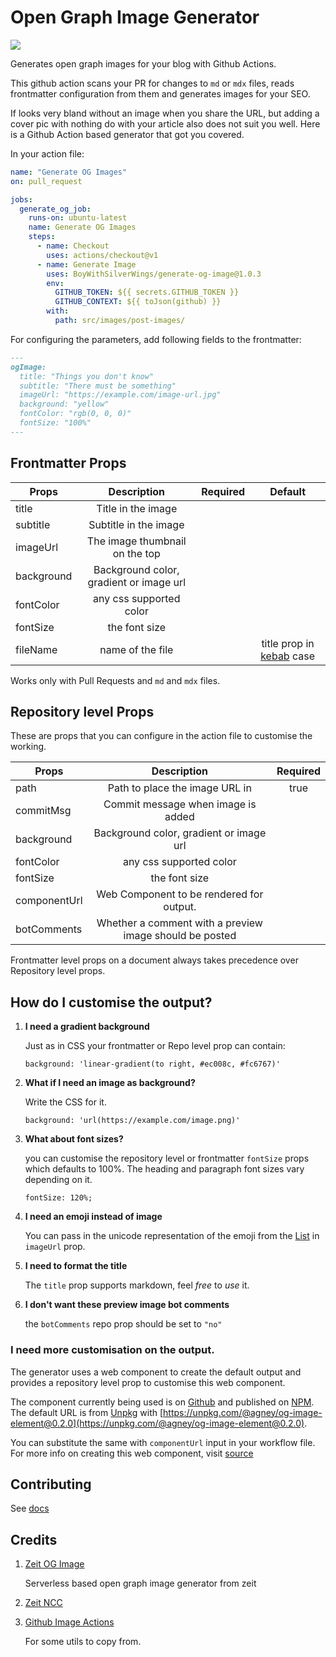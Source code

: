 # Open Graph Image Generator

![](https://github.com/BoyWithSilverWings/generate-og-image/workflows/Run%20tests/badge.svg)

Generates open graph images for your blog with Github Actions.

This github action scans your PR for changes to `md` or `mdx` files, reads frontmatter configuration from them and generates images for your SEO.

If looks very bland without an image when you share the URL, but adding a cover pic with nothing do with your article also does not suit you well. Here is a Github Action based generator that got you covered.

In your action file:

```yml
name: "Generate OG Images"
on: pull_request

jobs:
  generate_og_job:
    runs-on: ubuntu-latest
    name: Generate OG Images
    steps:
      - name: Checkout
        uses: actions/checkout@v1
      - name: Generate Image
        uses: BoyWithSilverWings/generate-og-image@1.0.3
        env:
          GITHUB_TOKEN: ${{ secrets.GITHUB_TOKEN }}
          GITHUB_CONTEXT: ${{ toJson(github) }}
        with:
          path: src/images/post-images/
```

For configuring the parameters, add following fields to the frontmatter:

```md
---
ogImage:
  title: "Things you don't know"
  subtitle: "There must be something"
  imageUrl: "https://example.com/image-url.jpg"
  background: "yellow"
  fontColor: "rgb(0, 0, 0)"
  fontSize: "100%"
---
```

## Frontmatter Props

| Props      |               Description               | Required |                                Default                                |
| ---------- | :-------------------------------------: | :------: | :-------------------------------------------------------------------: |
| title      |           Title in the image            |          |                                                                       |
| subtitle   |          Subtitle in the image          |          |                                                                       |
| imageUrl   |     The image thumbnail on the top      |          |                                                                       |
| background | Background color, gradient or image url |          |                                                                       |
| fontColor  |         any css supported color         |          |                                                                       |
| fontSize   |              the font size              |          |                                                                       |
| fileName   |            name of the file             |          | title prop in [kebab](https://lodash.com/docs/4.17.15#kebabCase) case |

Works only with Pull Requests and `md` and `mdx` files.

## Repository level Props

These are props that you can configure in the action file to customise the working.

| Props        |               Description                               | Required |
| ------------ | :-----------------------------------------------------: | :------: |
| path         |      Path to place the image URL in                     |   true   |
| commitMsg    |    Commit message when image is added                   |          |
| background   | Background color, gradient or image url                 |          |
| fontColor    |         any css supported color                         |          |
| fontSize     |              the font size                              |          |
| componentUrl | Web Component to be rendered for output.                |          |
| botComments  | Whether a comment with a preview image should be posted |

Frontmatter level props on a document always takes precedence over Repository level props.

## How do I customise the output?

1. **I need a gradient background**

   Just as in CSS your frontmatter or Repo level prop can contain:

   ```
   background: 'linear-gradient(to right, #ec008c, #fc6767)'
   ```

2. **What if I need an image as background?**

   Write the CSS for it.

   ```
   background: 'url(https://example.com/image.png)'
   ```

3. **What about font sizes?**

   you can customise the repository level or frontmatter `fontSize` props which defaults to 100%. The heading and paragraph font sizes vary depending on it.

   ```
   fontSize: 120%;
   ```

4. **I need an emoji instead of image**

   You can pass in the unicode representation of the emoji from the [List](https://unicode.org/emoji/charts/full-emoji-list.html) in `imageUrl` prop.

5. **I need to format the title**

   The `title` prop supports markdown, feel _free_ to _use_ it.
   
6. **I don't want these preview image bot comments**

   the `botComments` repo prop should be set to `"no"`

### I need more customisation on the output.

The generator uses a web component to create the default output and provides a repository level prop to customise this web component.

The component currently being used is on [Github](https://github.com/BoyWithSilverWings/og-image-element) and published on [NPM](https://www.npmjs.com/package/@agney/og-image-element). The default URL is from [Unpkg](https://unpkg.com/) with [https://unpkg.com/@agney/og-image-element@0.2.0](https://unpkg.com/@agney/og-image-element@0.2.0).

You can substitute the same with `componentUrl` input in your workflow file. For more info on creating this web component, visit [source](https://github.com/BoyWithSilverWings/generate-og-image/blob/304fd9aa0b21b01b0fdc8a3d1a63a19ffdc1840d/demo/test-file.jpg)

## Contributing

See [docs](./docs/contributors.md)

## Credits

1. [Zeit OG Image](https://github.com/zeit/og-image)

   Serverless based open graph image generator from zeit

2. [Zeit NCC](Compiler)

3. [Github Image Actions](https://github.com/calibreapp/image-actions)

   For some utils to copy from.
